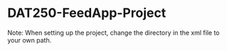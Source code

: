# DAT250-FeedApp-Project

Note: When setting up the project, change the directory in the xml file to your own path. <property name="..." value="jbdc:derby:/yourPath" />
